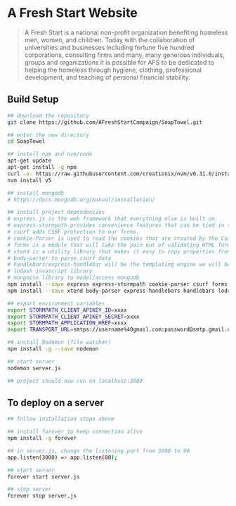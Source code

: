 # A Fresh Start Website

> A Fresh Start is a national non-profit organization benefiting homeless men, women, and children. Today with the collaboration of universities and businesses including fortune five hundred corporations, consulting firms and many, many generous individuals, groups and organizations it is possible for AFS to be dedicated to helping the homeless through hygiene, clothing, professional development, and teaching of personal financial stability.

## Build Setup

``` bash
## download the repository
git clone https://github.com/AFreshStartCampaign/SoapTowel.git

## enter the new directory
cd SoapTowel

## install npm and nvm/node
apt-get update
apt-get install -g npm
curl -o- https://raw.githubusercontent.com/creationix/nvm/v0.31.0/install.sh | bash
nvm install v5

## install mongodb
# https://docs.mongodb.org/manual/installation/

## install project dependencies
# express.js is the web framework that everything else is built on.
# express-stormpath provides convenience features that can be tied in to the Express app
# csurf adds CSRF protection to our forms.
# cookie-Parser is used to read the cookies that are created by the Csurf library.
# forms is a module that will take the pain out of validating HTML forms.
# xtend is a utility library that makes it easy to copy properties from one JavaScript object to another.
# body-parser to parse csurf data
# handlebars/express-handlebar will be the templating engine we will be using
# lodash javascript library
# mongoose library to model/access mongodb
npm install --save express express-stormpath cookie-parser csurf forms
npm install --save xtend body-parser express-handlebars handlebars lodash mongoose

## export environment variables
export STORMPATH_CLIENT_APIKEY_ID=xxxx
export STORMPATH_CLIENT_APIKEY_SECRET=xxxx
export STORMPATH_APPLICATION_HREF=xxxx
export TRANSPORT_URL=smtps://username%40gmail.com:password@smtp.gmail.com

## install Nodemon (file watcher)
npm install -g --save nodemon

## start server
nodemon server.js

## project should now run on localhost:3000
```

## To deploy on a server
``` bash
## follow installation steps above

## install forever to keep connection alive
npm install -g forever

## in server.js, change the listening port from 3000 to 80
app.listen(3000) => app.listen(80);

## start server
forever start server.js   

## stop server
forever stop server.js
